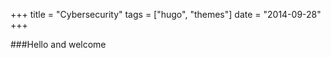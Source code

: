 +++ 
title = "Cybersecurity" 
tags = ["hugo", "themes"]
date = "2014-09-28"
+++

###Hello and welcome